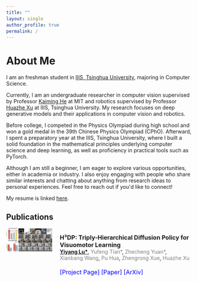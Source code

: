 ```yaml
---
title: ""
layout: single
author_profile: true
permalink: /
---
```


# About Me

I am an freshman student in [IIIS, Tsinghua University](https://iiis.tsinghua.edu.cn/), majoring in Computer Science.

Currently, I am an undergraduate researcher in computer vision supervised by Professor [Kaiming He](https://people.csail.mit.edu/kaiming/) at MIT and robotics supervised by Professor [Huazhe Xu](https://hxu.rocks/) at IIIS, Tsinghua University. My research focuses on deep generative models and their applications in computer vision and robotics. 

Before college, I competed in the Physics Olympiad during high school and won a gold medal in the 39th Chinese Physics Olympiad (CPhO). Afterward, I spent a preparatory year at the IIIS, Tsinghua University, where I built a solid foundation in the mathematical principles underlying computer science and deep learning, as well as proficiency in practical tools such as PyTorch.

Although I am still a beginner, I am eager to explore various opportunities, either in academia or industry. I also enjoy engaging with people who share similar interests and chatting about anything from research ideas to personal experiences. Feel free to reach out if you'd like to connect!

My resume is linked [here](/assets/pdf/cv.pdf).

## Publications

<!-- <figure class="third">
    <a href="/assets/images/publications/wot.png"><img src="/assets/images/publications/wot.png"></a>
    <p>Is Noise Conditioning Necessary for Denoising Generative Models?</p>
    <!-- <figcaption>Caption describing these two images.</figcaption> -->
<!-- </figure> -->

<div class="row">
    <div class="column" style="display: inline-block; vertical-align: top; width: 25%;">
        <a href="/assets/images/publications/h3dp.jpg"><img src="/assets/images/publications/h3dp.jpg"></a>
    </div>
    <div class="column" style="display: inline-block; vertical-align: top; width: 70%; margin-left: 3%">
        <p style="display: inline-block; vertical-align: top; font-size: 16px; margin-bottom: 0;"><b>H³DP: Triply-Hierarchical Diffusion Policy for Visuomotor Learning</b></p>
        <p style="display: inline-block; vertical-align: top; font-size: 14px; margin-top: 0; margin-bottom: 10px;">
                <u><b>Yiyang Lu*</b></u>, 
                <span style="color: gray;">Yufeng Tian*</span>, 
                <span style="color: gray;">Zhecheng Yuan*</span>, 
                <span style="color: gray;">Xianbang Wang</span>,
                <span style="color: gray;">Pu Hua</span>,
                <span style="color: gray;">Zhengrong Xue</span>,
                <span style="color: gray;">Huazhe Xu</span>
        </p>
        <br>
        <p style="display: inline-block; vertical-align: top; font-size: 16px; margin-top: 10px;">
             <a href="https://lyy-iiis.github.io/h3dp/" style="text-decoration: none; color: blue;">[Project Page]</a>
             <a href="https://arxiv.org/pdf/2505.07819" style="text-decoration: none; color: blue;">[Paper]</a>
             <a href="https://arxiv.org/abs/2505.07819" style="text-decoration: none; color: blue;">[ArXiv]</a>
        </p>
    </div>
</div>


<!-- ## Selected Projects

- [**Speeding Up Diffusion Models with One-step Generators**](https://github.com/Hope7Happiness/6s978_project)

    <p style="font-size: 18px;">This is the final project for the seminar course <i>6.S978: Deep Generative Models</i> at MIT. In the project, we proposed a new method to speed up the training of diffusion models by using one-step generators. On toy experiments, this reduces NFE by half while maintaining the sample quality. We also wrote a <a href="/three_diff/">blog post</a>, explaining the motivation of the experiment from a higher perspective.</p>

- [**Knowledge Database**](https://github.com/Hidden-Hyperparameter/llm_project)

    <p style="font-size: 18px;">This is the project for the course <i>Introduction to Large Language Model Application</i> at IIIS, Tsinghua University. In the project, we apply LLMs to answer user questions given a folder containing documents as the context. We developed a tagging system, which make the search efficient even when the number of documents is large. We also support semantic search for multimodal documents, such as images and videos.</p>

- [**Deep Learning Study**](https://github.com/Hidden-Hyperparameter/DeepLearning)

    <p style="font-size: 18px;">In the repository, I tried to implement some classic and modern deep learning models from scratch. Instead of using extensive tricks and hyperparameter tuning, I tried to make each model implementation simple and easy to follow while giving reasonable results. I also tried to analyze what tricks are the most necessary for the model to work, so that I can find out the problem more quickly when a new model doesn't work as expected.
    <br><br>
    The repository is still under construction, and I will keep updating it with more models and analysis.</p> -->
